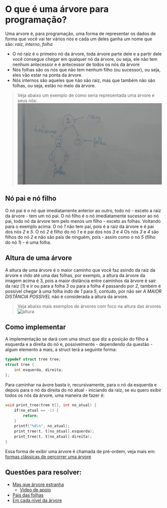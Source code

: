 # O que é uma árvore para programação? 
Uma arvore é, para programação, uma forma de representar os dados de forma que você vai ter vários nós e cada um deles ganha um nome que são: *raiz*, *interno*, *folha*
  - O nó raiz é o primeiro nó da árvore, toda árvore parte dele e a partir dele você consegue chegar em qualquer nó da árvore, ou seja, ele não tem nenhum antecessor e é antecessor de todos os nós da àrvore
  - Nós folhas são os nós que não tem nenhum filho (ou sucessor), ou seja, eles vão estar na ponta da árvore.
  - Nós internos são aqueles que não são raiz, mas que também não são folhas, ou seja, estão no meio da árvore.

> Veja abaixo um exemplo de como seria representada uma árvore e seus nós:
![arvore](exemplo_arv.jpeg)

## Nó pai e nó filho
O nó pai é o nó que imediatamente anterior ao outro, todo nó - exceto a raiz da árvore - tem um nó pai.
O nó filho é o nó imediatamente sucessor ao nó pai, todo nó da árvore tem pelo menos um filho - exceto as folhas.
Voltando para o exemplo acima:
O nó *1* não tem pai, pois é a raiz da árvore e é pai dos nós *2* e *5*.
O nó *2* é filho do nó *1* e é pai dos nós *3* e *4*
Os nós *3* e *4* são filhos do nó *2* e não são pais de ninguém, pois - assim como o nó *5* (filho do nó *1*) - é uma folha.

## Altura de uma árvore

A altura de uma árvore é o maior caminho que você faz asindo da raiz da árvore e indo até uma das folhas, por exemplo, a altura da àrvore da imagem acima é 3, pois a maior distância entre caminhos da àrvore é sair da raiz (*1*) e ir ou para a folha *3* ou para a folha *4* passando por *2*, também é possivel chegar à uma folha indo de *1* para *5*, contudo, por não ser *A MAIOR DISTÂNCIA POSSIVEL* não é considerada a altura da arvore.

> Veja abaixo mais exemplos de árvores com foco na altura das árvores
![altura](exemplo_altura_arv.png)

## Como implementar
A implementação se dará com uma struct que diz a posição do filho a esquerda e a direita do nó e, possivelmente - dependendo da questão - algum elemento a mais, a struct terá a seguinte forma:
```C
typedef struct tree tree;
struct tree {
	int esquerda, direita;
};
```
Para caminhar na ávore basta ir, recursivamente,  para o nó da esquerda e depois para o nó da direita do nó atual - iniciando da raiz, se eu quero exibir todos os nós da árvore, uma maneira de fazer é:
```C
void print_tree(tree t[], int no_atual) {
	if(no_atual == -1) {
		return;
	}
	printf("%d\n", no_atual);
	print_tree(t, t[no_atual].esquerda);
	print_tree(t, t[no_atual].direita);
}
```
Essa forma de exibir uma árvore é chamada de pré-ordem, veja mais em: [formas clássicas de percorrer uma árvore](https://br.spoj.com/problems/PREEMPOS/)

## Questões para resolver:
  * [Mas que árvore estranha](http://thehuxley.com/problem/786)
    * [Video de apoio](https://photos.app.goo.gl/57tj0a5jrtM0zOYk1)
  * [Pais das folhas](http://thehuxley.com/problem/929)
  * [Em cada nível da árvore](http://thehuxley.com/problem/949)

